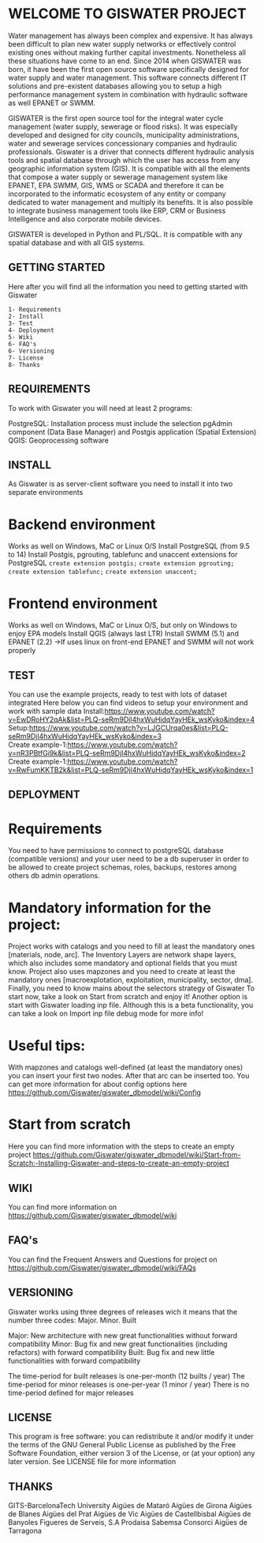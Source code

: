 # WELCOME TO GISWATER PROJECT

Water management has always been complex and expensive. It has always been difficult to plan new water supply networks or effectively
control existing ones without making further capital investments. Nonetheless all these situations have come to an end.
Since 2014 when GISWATER was born, it have been the first open source software specifically designed for water supply and water management. 
This software connects different IT solutions and pre-existent databases allowing you to setup a high performance management system in combination 
with hydraulic software as well EPANET or SWMM.

GISWATER is the first open source tool for the integral water cycle management (water supply, sewerage or flood risks). 
It was especially developed and designed for city councils, municipality administrations, water and sewerage services concessionary companies
and hydraulic professionals. Giswater is a driver that connects different hydraulic analysis tools and spatial database through which the user 
has access from any geographic information system (GIS). It is compatible with all the elements that compose a water supply or sewerage management 
system like EPANET, EPA SWMM, GIS, WMS or SCADA and therefore it can be incorporated to the informatic ecosystem of any entity or company dedicated 
to water management and multiply its benefits.
It is also possible to integrate business management tools like ERP, CRM or Business Intelligence and also corporate mobile devices.

GISWATER is developed in Python and PL/SQL. It is compatible with any spatial database and with all GIS systems.


## GETTING STARTED
Here after you will find all the information you need to getting started with Giswater

	1- Requirements
	2- Install
	3- Test
	4- Deployment
	5- Wiki
	6- FAQ's
	6- Versioning
	7- License
	8- Thanks
	

## REQUIREMENTS
To work with Giswater you will need at least 2 programs:

PostgreSQL: Installation process must include the selection pgAdmin component (Data Base Manager) and Postgis application (Spatial Extension)
QGIS: Geoprocessing software


## INSTALL
As Giswater is as server-client software you need to install it into two separate environments

# Backend environment
Works as well on Windows, MaC or Linux O/S
Install PostgreSQL (from 9.5 to 14)
Install Postgis, pgrouting, tablefunc and unaccent extensions for PostgreSQL
	`create extension postgis;`
	`create extension pgrouting;`
	`create extension tablefunc;`
	`create extension unaccent;`

# Frontend environment
Works as well on Windows, MaC or Linux O/S, but only on Windows to enjoy EPA models
Install QGIS  (always last LTR)
Install SWMM (5.1) and EPANET (2.2) ->If uses linux on front-end EPANET and SWMM will not work properly


## TEST
You can use the example projects, ready to test with lots of dataset integrated
Here below you can find videos to setup your environment and work with sample data
Install:https://www.youtube.com/watch?v=EwDRoHY2qAk&list=PLQ-seRm9Djl4hxWuHidqYayHEk_wsKyko&index=4<br>
Setup:https://www.youtube.com/watch?v=LJGCUrqa0es&list=PLQ-seRm9Djl4hxWuHidqYayHEk_wsKyko&index=3<br>
Create example-1:https://www.youtube.com/watch?v=nR3PBtfGi9k&list=PLQ-seRm9Djl4hxWuHidqYayHEk_wsKyko&index=2<br>
Create example-1:https://www.youtube.com/watch?v=RwFumKKTB2k&list=PLQ-seRm9Djl4hxWuHidqYayHEk_wsKyko&index=1<br>


## DEPLOYMENT

# Requirements
You need to have permissions to connect to postgreSQL database (compatible versions) and your user need to be a db superuser in order to be allowed 
to create project schemas, roles, backups, restores among others db admin operations.

# Mandatory information for the project:
Project works with catalogs and you need to fill at least the mandatory ones [materials, node, arc].
The Inventory Layers are network shape layers, which also includes some mandatory and optional fields that you must know.
Project also uses mapzones and you need to create at least the mandatory ones [macroexplotation, exploitation, municipality, sector, dma].
Finally, you need to know mains about the selectors strategy of Giswater
To start now, take a look on Start from scratch and enjoy it!
Another option is start with Giswater loading inp file. Although this is a beta functionality, you can take a look on Import inp file debug 
mode for more info!

# Useful tips:
With mapzones and catalogs well-defined (at least the mandatory ones) you can insert your first two nodes. After that arc can be inserted too. 
You can get more information for  about config options here
	https://github.com/Giswater/giswater_dbmodel/wiki/Config

# Start from scratch
Here you can find more information with the steps to create an empty project
	https://github.com/Giswater/giswater_dbmodel/wiki/Start-from-Scratch:-Installing-Giswater-and-steps-to-create-an-empty-project

## WIKI
You can find more information on https://github.com/Giswater/giswater_dbmodel/wiki

## FAQ's
You can find the Frequent Answers and Questions for project on https://github.com/Giswater/giswater_dbmodel/wiki/FAQs


## VERSIONING
Giswater works using three degrees of releases wich it means that the number three codes:
	Major. Minor. Built

Major: New architecture with new great functionalities without forward compatibility
Minor: Bug fix and new great functionalities (including refactors) with forward compatibility
Built: Bug fix and new little functionalities with forward compatibility

The time-period for built releases is one-per-month (12 builts / year)
The time-period for minor releases is one-per-year (1 minor / year)
There is no time-period defined for major releases


## LICENSE
This program is free software: you can redistribute it and/or modify it under the terms of the GNU General Public License as published 
by the Free Software Foundation, either version 3 of the License, or (at your option) any later version. See LICENSE file for more information


## THANKS
GITS-BarcelonaTech University
Aigües de Mataró
Aigües de Girona
Aigües de Blanes
Aigües del Prat
Aigües de Vic
Aigües de Castellbisbal
Aigües de Banyoles
Figueres de Serveis, S.A
Prodaisa
Sabemsa
Consorci Aigües de Tarragona